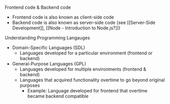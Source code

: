 Frontend code & Backend code
* Frontend code is also known as client-side code 
* Backend code is also known as server-side code (see [[Server-Side Development]], [[Node - Introduction to Node.js?]])

Understanding Programming Langauges 
* Domain-Specific Languages (SDL)
	* Languages developed for a particular environment (frontend or backend)
* General-Purpose Languages (GPL)
	* Languages developed for multiple environments (frontend & backend)
	* Languages that acquired functionality overtime to go beyond original purposes
		* Example: Language developed for frontend that overtime became backend compatible
